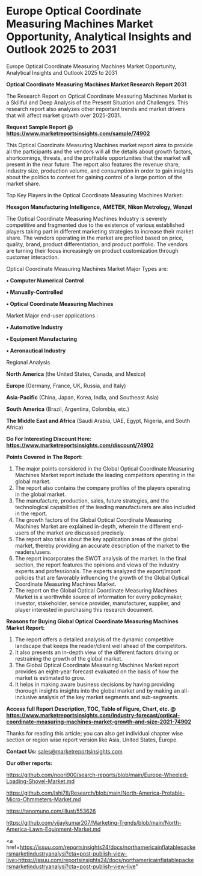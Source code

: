 # Europe Optical Coordinate Measuring Machines Market Opportunity, Analytical Insights and Outlook 2025 to 2031
Europe Optical Coordinate Measuring Machines Market Opportunity, Analytical Insights and Outlook 2025 to 2031

<strong>Optical Coordinate Measuring Machines Market Research Report 2031</strong>

The Research Report on Optical Coordinate Measuring Machines Market is a Skillful and Deep Analysis of the Present Situation and Challenges. This research report also analyzes other important trends and market drivers that will affect market growth over 2025-2031.

<strong>Request Sample Report @ <a href=https://www.marketreportsinsights.com/sample/74902>https://www.marketreportsinsights.com/sample/74902</a></strong>

This Optical Coordinate Measuring Machines market report aims to provide all the participants and the vendors will all the details about growth factors, shortcomings, threats, and the profitable opportunities that the market will present in the near future. The report also features the revenue share, industry size, production volume, and consumption in order to gain insights about the politics to contest for gaining control of a large portion of the market share.

Top Key Players in the Optical Coordinate Measuring Machines Market:

<strong>Hexagon Manufacturing Intelligence, AMETEK, Nikon Metrology, Wenzel</strong>

The Optical Coordinate Measuring Machines Industry is severely competitive and fragmented due to the existence of various established players taking part in different marketing strategies to increase their market share. The vendors operating in the market are profiled based on price, quality, brand, product differentiation, and product portfolio. The vendors are turning their focus increasingly on product customization through customer interaction.

Optical Coordinate Measuring Machines Market Major Types are:

<strong>• Computer Numerical Control

• Manually-Controlled

• Optical Coordinate Measuring Machines</strong>

Market Major end-user applications :

<strong>• Automotive Industry

• Equipment Manufacturing

• Aeronautical Industry</strong>

Regional Analysis

</u><strong><b>North America</b></strong> (the United States, Canada, and Mexico)

<strong><b>Europe </b></strong>(Germany, France, UK, Russia, and Italy)

<strong><b>Asia-Pacific</b></strong> (China, Japan, Korea, India, and Southeast Asia)

<strong><b>South America</b></strong> (Brazil, Argentina, Colombia, etc.)

<strong><b>The Middle East and Africa</b></strong> (Saudi Arabia, UAE, Egypt, Nigeria, and South Africa)

<strong>Go For Interesting Discount Here: <a href=https://www.marketreportsinsights.com/discount/74902>https://www.marketreportsinsights.com/discount/74902</a></strong>

<strong>Points Covered in The Report:</strong>
<ol>
  <li>The major points considered in the Global Optical Coordinate Measuring Machines Market report include the leading competitors operating in the global market.</li>
  <li>The report also contains the company profiles of the players operating in the global market.</li>
  <li>The manufacture, production, sales, future strategies, and the technological capabilities of the leading manufacturers are also included in the report.</li>
  <li>The growth factors of the Global Optical Coordinate Measuring Machines Market are explained in-depth, wherein the different end-users of the market are discussed precisely.</li>
  <li>The report also talks about the key application areas of the global market, thereby providing an accurate description of the market to the readers/users.</li>
  <li>The report incorporates the SWOT analysis of the market. In the final section, the report features the opinions and views of the industry experts and professionals. The experts analyzed the export/import policies that are favorably influencing the growth of the Global Optical Coordinate Measuring Machines Market.</li>
  <li>The report on the Global Optical Coordinate Measuring Machines Market is a worthwhile source of information for every policymaker, investor, stakeholder, service provider, manufacturer, supplier, and player interested in purchasing this research document.</li>
</ol>
<strong>Reasons for Buying Global Optical Coordinate Measuring Machines Market Report:</strong>

<ol>
  <li>The report offers a detailed analysis of the dynamic competitive landscape that keeps the reader/client well ahead of the competitors.</li>
  <li>It also presents an in-depth view of the different factors driving or restraining the growth of the global market.</li>
  <li>The Global Optical Coordinate Measuring Machines Market report provides an eight-year forecast evaluated on the basis of how the market is estimated to grow.</li>
  <li>It helps in making aware business decisions by having providing thorough insights insights into the global market and by making an all-inclusive analysis of the key market segments and sub-segments.</li>
</ol>
<strong>Access full Report Description, TOC, Table of Figure, Chart, etc. @ <a href=https://www.marketreportsinsights.com/industry-forecast/optical-coordinate-measuring-machines-market-growth-and-size-2021-74902>https://www.marketreportsinsights.com/industry-forecast/optical-coordinate-measuring-machines-market-growth-and-size-2021-74902</a></strong>


Thanks for reading this article; you can also get individual chapter wise section or region wise report version like Asia, United States, Europe.

<strong>Contact Us:</strong>
sales@marketreportsinsights.com

<strong>Our other reports:</strong>

<a href=https://github.com/noori900/search-reports/blob/main/Europe-Wheeled-Loading-Shovel-Market.md>https://github.com/noori900/search-reports/blob/main/Europe-Wheeled-Loading-Shovel-Market.md</a>

<a href=https://github.com/Ishi78/Research/blob/main/North-America-Protable-Micro-Ohmmeters-Market.md>https://github.com/Ishi78/Research/blob/main/North-America-Protable-Micro-Ohmmeters-Market.md</a>

<a href=https://tanomuno.com/illust/553626>https://tanomuno.com/illust/553626</a>

<a href=https://github.com/vijaykumar207/Marketing-Trends/blob/main/North-America-Lawn-Equipment-Market.md>https://github.com/vijaykumar207/Marketing-Trends/blob/main/North-America-Lawn-Equipment-Market.md</a>

<a href=https://issuu.com/reportsinsights24/docs/northamericainflatablepackersmarketindustryanalysi?cta=post-publish-view-live>https://issuu.com/reportsinsights24/docs/northamericainflatablepackersmarketindustryanalysi?cta=post-publish-view-live</a>"
